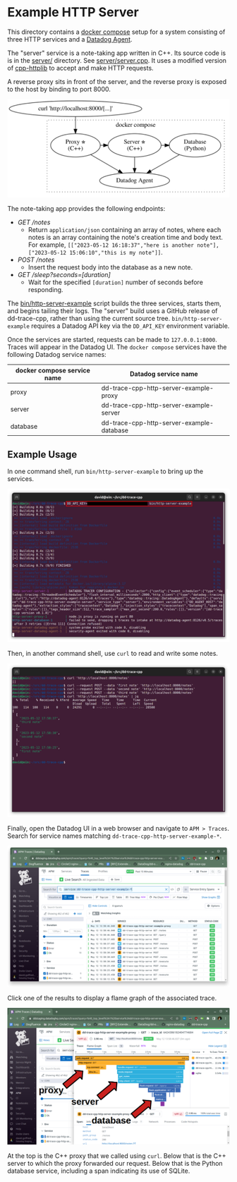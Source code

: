 Example HTTP Server
===================
This directory contains a [docker compose][1] setup for a system consisting of
three HTTP services and a [Datadog Agent][2].

The "server" service is a note-taking app written in C++. Its source code is is
in the [server/](server/) directory. See [server/server.cpp](server/server.cpp).
It uses a modified version of [cpp-httplib][3] to accept and make HTTP requests.

A reverse proxy sits in front of the server, and the reverse proxy is exposed to
the host by binding to port 8000.

![diagram of services](diagrams/services.svg)

The note-taking app provides the following endpoints:

- _GET /notes_
    - Return `application/json` containing an array of notes, where each notes
      is an array containing the note's creation time and body text.
      For example, `[["2023-05-12 16:18:37","here is another note"],["2023-05-12 15:06:10","this is my note"]]`.
- _POST /notes_
    - Insert the request body into the database as a new note.
- _GET /sleep?seconds=[duration]_
    - Wait for the specified `[duration]` number of seconds before responding.

The [bin/http-server-example](../../bin/http-server-example) script builds the
three services, starts them, and begins tailing their logs. The "server" build
uses a GitHub release of dd-trace-cpp, rather than using the current source
tree. `bin/http-server-example` requires a Datadog API key via the `DD_API_KEY`
environment variable.

Once the services are started, requests can be made to `127.0.0.1:8000`. Traces
will appear in the Datadog UI. The `docker compose` services have the following
Datadog service names:

| docker compose service name | Datadog service name |
| --------------------------- | -------------------- |
| proxy                       | dd-trace-cpp-http-server-example-proxy |
| server                      | dd-trace-cpp-http-server-example-server |
| database                    | dd-trace-cpp-http-server-example-database |

Example Usage
-------------
In one command shell, run `bin/http-server-example` to bring up the services.

![screenshot of command mentioned above](diagrams/docker-compose.png)

Then, in another command shell, use `curl` to read and write some notes.

![screenshot of curl being used](diagrams/curl.png)

Finally, open the Datadog UI in a web browser and navigate to `APM > Traces`.
Search for service names matching `dd-trace-cpp-http-server-example-*`.

![screenshot of search results](diagrams/traces.png)

Click one of the results to display a flame graph of the associated trace.

![screenshot of flame graph](diagrams/flame-graph.png)

At the top is the C++ proxy that we called using `curl`. Below that is the
C++ server to which the proxy forwarded our request. Below that is the
Python database service, including a span indicating its use of SQLite.

[1]: https://docs.docker.com/compose/
[2]: https://docs.datadoghq.com/agent/
[3]: https://github.com/yhirose/cpp-httplib

